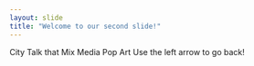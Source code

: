 ```yaml
---
layout: slide
title: "Welcome to our second slide!"
---
```

City Talk that Mix Media Pop Art
Use the left arrow to go back!
